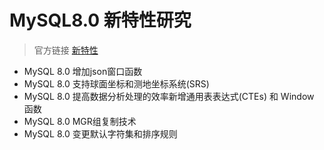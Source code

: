 # MySQL8.0 新特性研究

> 官方链接 [新特性](https://dev.mysql.com/doc/refman/8.0/en/mysql-nutshell.html)

- MySQL 8.0 增加json窗口函数
- MySQL 8.0 支持球面坐标和测地坐标系统(SRS)
- MySQL 8.0 提高数据分析处理的效率新增通用表表达式(CTEs) 和 Window 函数
- MySQL 8.0 MGR组复制技术
- MySQL 8.0 变更默认字符集和排序规则

